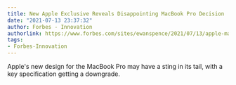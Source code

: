 ```yaml
---
title: New Apple Exclusive Reveals Disappointing MacBook Pro Decision
date: "2021-07-13 23:37:32"
author: Forbes - Innovation
authorlink: https://www.forbes.com/sites/ewanspence/2021/07/13/apple-macbook-pro-new-leak-report-confirm-memory-64gb-cancelled/
tags:
- Forbes-Innovation
---
```

Apple's new design for the MacBook Pro may have a sting in its tail, with a key specification getting a downgrade.